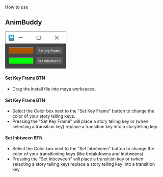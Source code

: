 How to use
## AnimBuddy
!['tool screen shot'](Assets/CaptureCorrect.PNG)
#### Set Key Frame BTN
* Drag the install file into maya workspace.


#### Set Key Frame BTN
* Select the Color box next to the "Set Key Frame" button to change the color of your story telling keys.
* Pressing the "Set Key Frame" will place a story telling key or (when selecting a transition key) replace a transition key into a storytelling key.

#### Set Inbtween BTN
* Select the Color box next to the "Set Inbetween" button to change the color of your transitioning keys (like breakdowns and inbtweens).
* Pressing the "Set Inbetween" will place a transition key or (when selecting a story telling key) replace a story telling key into a transition key.
